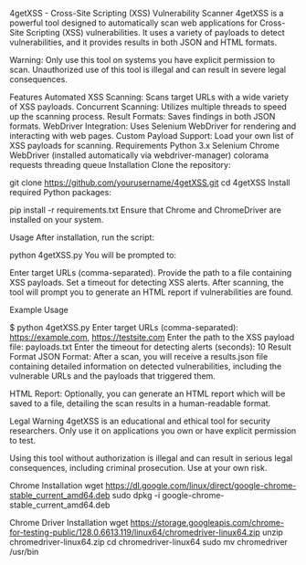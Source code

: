 

4getXSS - Cross-Site Scripting (XSS) Vulnerability Scanner
4getXSS is a powerful tool designed to automatically scan web applications for Cross-Site Scripting (XSS) vulnerabilities. It uses a variety of payloads to detect vulnerabilities, and it provides results in both JSON and HTML formats.

Warning: Only use this tool on systems you have explicit permission to scan. Unauthorized use of this tool is illegal and can result in severe legal consequences.

Features
Automated XSS Scanning: Scans target URLs with a wide variety of XSS payloads.
Concurrent Scanning: Utilizes multiple threads to speed up the scanning process.
Result Formats: Saves findings in both JSON  formats.
WebDriver Integration: Uses Selenium WebDriver for rendering and interacting with web pages.
Custom Payload Support: Load your own list of XSS payloads for scanning.
Requirements
Python 3.x
Selenium
Chrome WebDriver (installed automatically via webdriver-manager)
colorama
requests
threading
queue
Installation
Clone the repository:


git clone https://github.com/yourusername/4getXSS.git
cd 4getXSS
Install required Python packages:


pip install -r requirements.txt
Ensure that Chrome and ChromeDriver are installed on your system.

Usage
After installation, run the script:


python 4getXSS.py
You will be prompted to:

Enter target URLs (comma-separated).
Provide the path to a file containing XSS payloads.
Set a timeout for detecting XSS alerts.
After scanning, the tool will prompt you to generate an HTML report if vulnerabilities are found.

Example Usage

$ python 4getXSS.py
Enter target URLs (comma-separated): https://example.com, https://testsite.com
Enter the path to the XSS payload file: payloads.txt
Enter the timeout for detecting alerts (seconds): 10
Result Format
JSON Format: After a scan, you will receive a results.json file containing detailed information on detected vulnerabilities, including the vulnerable URLs and the payloads that triggered them.

HTML Report: Optionally, you can generate an HTML report which will be saved to a file, detailing the scan results in a human-readable format.

Legal Warning
4getXSS is an educational and ethical tool for security researchers. Only use it on applications you own or have explicit permission to test.

Using this tool without authorization is illegal and can result in serious legal consequences, including criminal prosecution. Use at your own risk.

Chrome Installation
wget https://dl.google.com/linux/direct/google-chrome-stable_current_amd64.deb
sudo dpkg -i google-chrome-stable_current_amd64.deb

Chrome Driver Installation
wget https://storage.googleapis.com/chrome-for-testing-public/128.0.6613.119/linux64/chromedriver-linux64.zip
unzip chromedriver-linux64.zip
cd chromedriver-linux64 
sudo mv chromedriver /usr/bin
